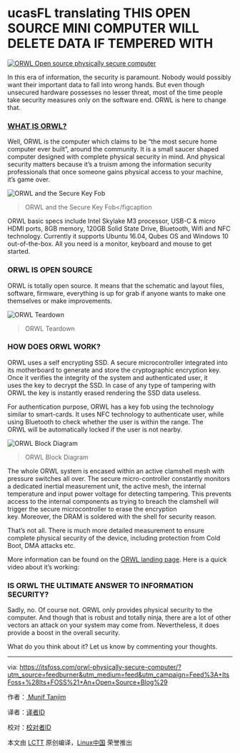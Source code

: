 ucasFL translating
THIS OPEN SOURCE MINI COMPUTER WILL DELETE DATA IF TEMPERED WITH
===========

[](https://twitter.com/share?original_referer=https%3A%2F%2Fitsfoss.com%2F&source=tweetbutton&text=This+Open+Source+Mini+Computer+Will+Delete+Data+If+Tempered+With&url=https%3A%2F%2Fitsfoss.com%2Forwl-physically-secure-computer%2F&via=%40itsfoss)[](https://www.linkedin.com/cws/share?url=https://itsfoss.com/orwl-physically-secure-computer/)[](http://pinterest.com/pin/create/button/?url=https://itsfoss.com/orwl-physically-secure-computer/&description=This+Open+Source+Mini+Computer+Will+Delete+Data+If+Tempered+With&media=https://itsfoss.com/wp-content/uploads/2016/10/ORWL-ultimate-physically-secured-computer.jpg)

[![ORWL Open source physically secure computer](https://itsfoss.com/wp-content/uploads/2016/10/ORWL-ultimate-physically-secured-computer.jpg)](https://itsfoss.com/wp-content/uploads/2016/10/ORWL-ultimate-physically-secured-computer.jpg)

In this era of information, the security is paramount. Nobody would possibly want their important data to fall into wrong hands. But even though unsecured hardware possesses no lesser threat, most of the time people take security measures only on the software end. ORWL is here to change that.

### [WHAT IS ORWL?](http://www.design-shift.com/orwl/)

Well, ORWL is the computer which claims to be “the most secure home computer ever built”, around the community. It is a small saucer shaped computer designed with complete physical security in mind. And physical security matters because it’s a truism among the information security professionals that once someone gains physical access to your machine, it’s game over.

![ORWL and the Secure Key Fob](https://itsfoss.com/wp-content/uploads/2016/10/ORWL-fob.jpg)
>ORWL and the Secure Key Fob</figcaption

ORWL basic specs include Intel Skylake M3 processor, USB-C & micro HDMI ports, 8GB memory, 120GB Solid State Drive, Bluetooth, Wifi and NFC technology. Currently it supports Ubuntu 16.04, Qubes OS and Windows 10 out-of-the-box. All you need is a monitor, keyboard and mouse to get started.

### ORWL IS OPEN SOURCE

ORWL is totally open source. It means that the schematic and layout files, software, firmware, everything is up for grab if anyone wants to make one themselves or make improvements.

![ORWL Teardown](https://itsfoss.com/wp-content/uploads/2016/10/ORWL-teardown.jpg)
>ORWL Teardown

### HOW DOES ORWL WORK?

ORWL uses a self encrypting SSD. A secure microcontroller integrated into its motherboard to generate and store the cryptographic encryption key. Once it verifies the integrity of the system and authenticated user, it uses the key to decrypt the SSD. In case of any type of tampering with ORWL the key is instantly erased rendering the SSD data useless.

For authentication purpose, ORWL has a key fob using the technology similar to smart-cards. It uses NFC technology to authenticate user, while using Bluetooth to check whether the user is within the range. The ORWL will be automatically locked if the user is not nearby.

![ORWL Block Diagram](https://itsfoss.com/wp-content/uploads/2016/10/ORWL-block-diagram.jpg)
>ORWL Block Diagram

The whole ORWL system is encased within an active clamshell mesh with pressure switches all over. The secure micro-controller constantly monitors a dedicated inertial measurement unit, the active mesh, the internal temperature and input power voltage for detecting tampering. This prevents access to the internal components as trying to breach the clamshell will trigger the secure microcontroller to erase the encryption key. Moreover, the DRAM is soldered with the shell for security reason.

That’s not all. There is much more detailed measurement to ensure complete physical security of the device, including protection from Cold Boot, DMA attacks etc.

More information can be found on the [ORWL landing page](https://www.orwl.org/). Here is a quick video about it’s working:

### IS ORWL THE ULTIMATE ANSWER TO INFORMATION SECURITY?

Sadly, no. Of course not. ORWL only provides physical security to the computer. And though that is robust and totally ninja, there are a lot of other vectors an attack on your system may come from. Nevertheless, it does provide a boost in the overall security.

[](https://itsfoss.com/maru-os-linux/)

What do you think about it? Let us know by commenting your thoughts.

--------------------------------------------------------------------------------

via: https://itsfoss.com/orwl-physically-secure-computer/?utm_source=feedburner&utm_medium=feed&utm_campaign=Feed%3A+ItsFoss+%28Its+FOSS%21+An+Open+Source+Blog%29

作者：[ Munif Tanjim][a]

译者：[译者ID](https://github.com/译者ID)

校对：[校对者ID](https://github.com/校对者ID)

本文由 [LCTT](https://github.com/LCTT/TranslateProject) 原创编译，[Linux中国](https://linux.cn/) 荣誉推出

[a]: https://itsfoss.com/author/munif/
